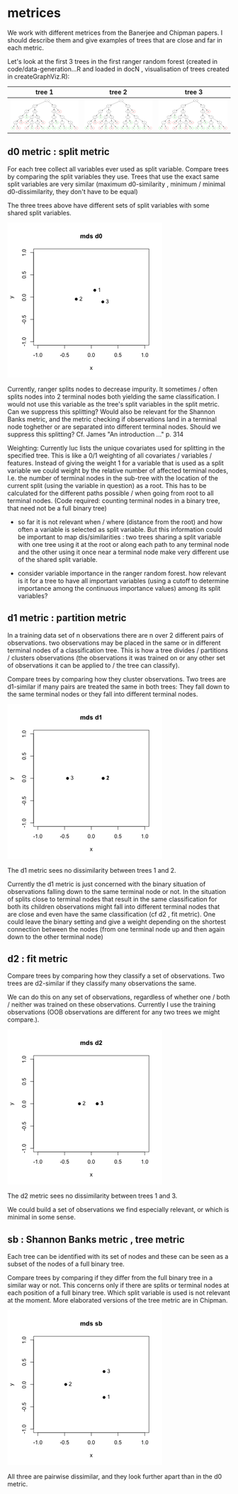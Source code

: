 # metrices

We work with different metrices from the Banerjee and Chipman papers. I should describe them and give examples of trees that are close and far in each metric.

Let's look at the first 3 trees in the first ranger random forest (created in code/data-generation...R and loaded in docN , visualisation of trees created in createGraphViz.R):

tree 1 | tree 2 | tree 3
:---:|:---:|:---:
![](tree1.svg)  | ![](tree1.svg) | ![](tree1.svg)

## d0 metric : split metric
For each tree collect all variables ever used as split variable. Compare trees by comparing the split variables they use. Trees that use the exact same split variables are very similar (maximum d0-similarity , minimum / minimal d0-dissimilarity, they don't have to be equal)

The three trees above have different sets of split variables with some shared split variables.

![](mds_d0.png)

Currently, ranger splits nodes to decrease impurity. It sometimes / often splits nodes into 2 terminal nodes both yielding the same classification. I would not use this variable as the tree's split variables in the split metric. Can we suppress this splitting? Would also be relevant for the Shannon Banks metric, and the metric checking if observations land in a terminal node toghether or are separated into different terminal nodes. Should we suppress this splitting? Cf. James "An introduction ..." p. 314

Weighting: Currently luc lists the unique covariates used for splitting in the specified tree. This is like a 0/1 weighting of all covariates / variables / features. Instead of giving the weight 1 for a variable that is used as a split variable we could weight by the relative number of affected terminal nodes, I.e. the number of terminal nodes in the sub-tree with the location of the current split (using the variable in question) as a root. This has to be calculated for the different paths possible / when going from root to all terminal nodes. (Code required: counting terminal nodes in a binary tree, that need not be a full binary tree)

* so far it is not relevant when / where (distance from the root) and how often a variable is selected as split variable. But this information could be important to map dis/similarities : two trees sharing a split variable with one tree using it at the root or along each path to any terminal node and the other using it once near a terminal node make very different use of the shared split variable.

* consider variable importance in the ranger random forest. how relevant is it for a tree to have all important variables (using a cutoff to determine importance among the continuous importance values) among its split variables?

## d1 metric : partition metric
In a training data set of n observations there are n over 2 different pairs of observations. two observations may be placed in the same or in different terminal nodes of a classification tree. This is how a tree divides / partitions / clusters observations (the observations it was trained on or any other set of observations it can be applied to / the tree can classify). 

Compare trees by comparing how they cluster observations. Two trees are d1-similar if many pairs are treated the same in both trees: They fall down to the same terminal nodes or they fall into different terminal nodes.

![](mds_d1.png)

The d1 metric sees no dissimilarity between trees 1 and 2.

Currently the d1 metric is just concerned with the binary situation of observations falling down to the same terminal node or not. In the situation of splits close to terminal nodes that result in the same classification for both its children observations might fall into different terminal nodes that are close and even have the same classification (cf d2 , fit metric). One could leave the binary setting and give a weight depending on the shortest connection between the nodes (from one terminal node up and then again down to the other terminal node)

## d2 : fit metric
Compare trees by comparing how they classify a set of observations. Two trees are d2-similar if they classify many observations the same.

We can do this on any set of observations, regardless of whether one / both / neither was trained on these observations. Currently I use the training observations (OOB observations are different for any two trees we might compare.).

![](mds_d2.png)

The d2 metric sees no dissimilarity between trees 1 and 3.

We could build a set of observations we find especially relevant, or which is minimal in some sense.

## sb : Shannon Banks metric , tree metric
Each tree can be identified with its set of nodes and these can be seen as a subset of the nodes of a full binary tree.

Compare trees by comparing if they differ from the full binary tree in a similar way or not. This concerns only if there are splits or terminal nodes at each position of a full binary tree. Which split variable is used is not relevant at the moment. More elaborated versions of the tree metric are in Chipman.

![](mds_sb.png)

All three are pairwise dissimilar, and they look further apart than in the d0 metric.
